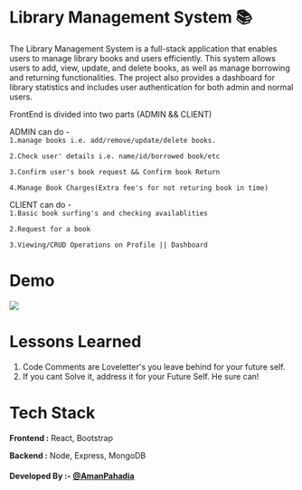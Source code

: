 # Library Management System 📚

The Library Management System is a full-stack application that enables users to manage library books and users efficiently. This system allows users to add, view, update, and delete books, as well as manage borrowing and returning functionalities. The project also provides a dashboard for library statistics and includes user authentication for both admin and normal users.

FrontEnd is divided into two parts (ADMIN && CLIENT)

ADMIN can do -  
`1.manage books i.e. add/remove/update/delete books.`

`2.Check user' details i.e. name/id/borrowed book/etc`

`3.Confirm user's book request && Confirm book Return`

`4.Manage Book Charges(Extra fee's for not returing book in time)`

CLIENT can do -  
`1.Basic book surfing's and checking availablities`

`2.Request for a book`

`3.Viewing/CRUD Operations on Profile || Dashboard`

# Demo

![](https://mraalu.pythonanywhere.com/media/project/LMS.gif)


# Lessons Learned

1. Code Comments are Loveletter's you leave behind for your future self.
2. If you cant Solve it, address it for your Future Self. He sure can!

# Tech Stack

**Frontend :** React, Bootstrap

**Backend :** Node, Express, MongoDB

#### Developed By :- [@AmanPahadia](https://github.com/AmanPahadia)



